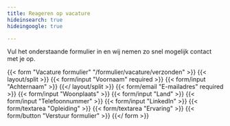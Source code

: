 ```yaml
---
title: Reageren op vacature
hideinsearch: true
hideingoogle: true

---
```

Vul het onderstaande formulier in en wij nemen zo snel mogelijk contact met je op.

{{< form "Vacature formulier" "/formulier/vacature/verzonden" >}}
  {{< layout/split >}}
    {{< form/input "Voornaam" required   >}}
    {{< form/input "Achternaam"  >}}
  {{</ layout/split >}}
  {{< form/email "E-mailadres" required  >}}
  {{< form/input "Woonplaats"  >}}
  {{< form/input "Land"  >}}
  {{< form/input "Telefoonnummer"  >}}
  {{< form/input "LinkedIn"  >}}
  {{< form/textarea "Opleiding"  >}}
  {{< form/textarea "Ervaring"  >}}
  {{< form/button "Verstuur formulier"  >}}
{{</ form >}}